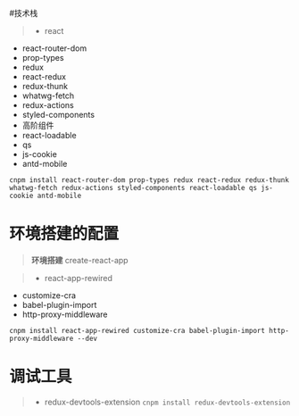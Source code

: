 #技术栈
>- react
 - react-router-dom
 - prop-types
 - redux
 - react-redux
 - redux-thunk
 - whatwg-fetch
 - redux-actions
 - styled-components
 - 高阶组件
 - react-loadable
 - qs
 - js-cookie
 - antd-mobile

 `cnpm install react-router-dom prop-types redux react-redux redux-thunk whatwg-fetch redux-actions styled-components react-loadable qs js-cookie antd-mobile`

 # 环境搭建的配置
 > **环境搭建** create-react-app


 >- react-app-rewired
  - customize-cra
  - babel-plugin-import
  - http-proxy-middleware

`cnpm install react-app-rewired customize-cra babel-plugin-import http-proxy-middleware --dev` 

# 调试工具

>- redux-devtools-extension
`cnpm install redux-devtools-extension`

